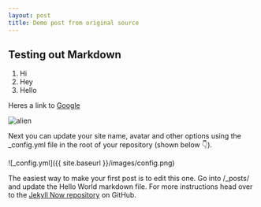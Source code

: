 ```yaml
---
layout: post
title: Demo post from original source
---
```


## Testing out Markdown

  1. Hi
  2. Hey
  3. Hello
  
Heres a link to [Google](http://www.google.com)

![alien](http://www.unidentified-flying-objects.net/greyaliendrawing.png)


Next you can update your site name, avatar and other options using the _config.yml file in the root of your repository (shown below :point_down:).

![_config.yml]({{ site.baseurl }}/images/config.png)

The easiest way to make your first post is to edit this one. Go into /_posts/ and update the Hello World markdown file. For more instructions head over to the [Jekyll Now repository](https://github.com/barryclark/jekyll-now) on GitHub.
